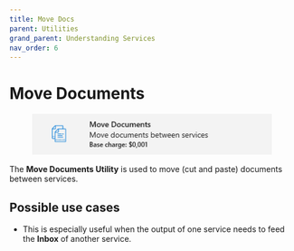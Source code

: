 ```yaml
---
title: Move Docs
parent: Utilities
grand_parent: Understanding Services
nav_order: 6
---
```


# Move Documents

<figure><img src="../../.gitbook/assets/image (12).png" alt=""><figcaption></figcaption></figure>

The **Move Documents Utility** is used to move (cut and paste) documents between services.

## Possible use cases

* This is especially useful when the output of one service needs to feed the **Inbox** of another service.
